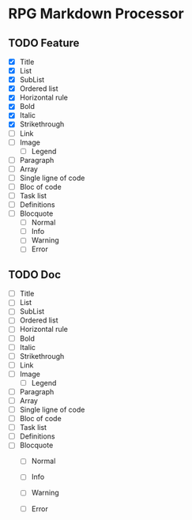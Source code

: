 # RPG Markdown Processor

## TODO Feature
- [x] Title
- [x] List
- [x] SubList
- [x] Ordered list
- [x] Horizontal rule
- [x] Bold
- [x] Italic
- [x] Strikethrough
- [ ] Link
- [ ] Image
    - [ ] Legend
- [ ] Paragraph
- [ ] Array
- [ ] Single ligne of code
- [ ] Bloc of code
- [ ] Task list
- [ ] Definitions
- [ ] Blocquote
    - [ ] Normal
    - [ ] Info
    - [ ] Warning
    - [ ] Error 

## TODO Doc
- [ ] Title
- [ ] List
- [ ] SubList
- [ ] Ordered list
- [ ] Horizontal rule
- [ ] Bold
- [ ] Italic
- [ ] Strikethrough
- [ ] Link
- [ ] Image
    - [ ] Legend
- [ ] Paragraph
- [ ] Array
- [ ] Single ligne of code
- [ ] Bloc of code
- [ ] Task list
- [ ] Definitions
- [ ] Blocquote
    - [ ] Normal
    - [ ] Info
    - [ ] Warning
    - [ ] Error 

